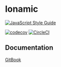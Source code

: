 # lonamic

[![JavaScript Style Guide](https://cdn.rawgit.com/standard/standard/master/badge.svg)](https://github.com/standard/standard)


[![codecov](https://codecov.io/gh/EmiPhil/lonamic/branch/master/graph/badge.svg)](https://codecov.io/gh/EmiPhil/lonamic)
[![CircleCI](https://circleci.com/gh/EmiPhil/lonamic/tree/master.svg?style=svg)](https://circleci.com/gh/EmiPhil/lonamic/tree/master)

## Documentation

[GitBook](https://emiphil.gitbooks.io/lonamic/content/)
